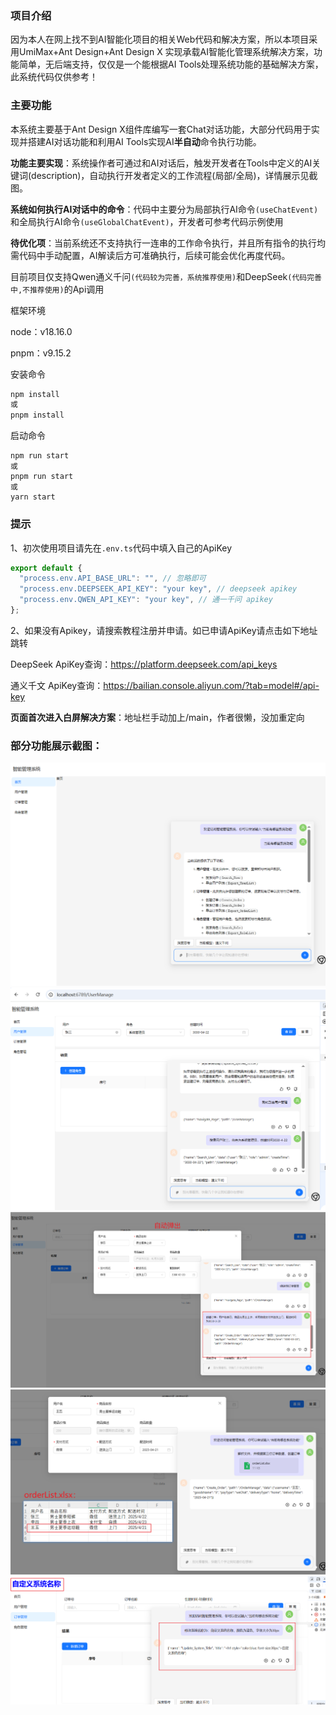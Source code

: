 ### 项目介绍

因为本人在网上找不到AI智能化项目的相关Web代码和解决方案，所以本项目采用UmiMax+Ant Design+Ant Design X 实现承载AI智能化管理系统解决方案，功能简单，无后端支持，仅仅是一个能根据AI Tools处理系统功能的基础解决方案，此系统代码仅供参考！

### 主要功能

本系统主要基于Ant Design X组件库编写一套Chat对话功能，大部分代码用于实现并搭建AI对话功能和利用AI Tools实现AI**半自动**命令执行功能。

**功能主要实现**：系统操作者可通过和AI对话后，触发开发者在Tools中定义的AI关键词(description)，自动执行开发者定义的工作流程(局部/全局)，详情展示见截图。

**系统如何执行AI对话中的命令**：代码中主要分为局部执行AI命令`(useChatEvent)`和全局执行AI命令`(useGlobalChatEvent)`，开发者可参考代码示例使用

**待优化项**：当前系统还不支持执行一连串的工作命令执行，并且所有指令的执行均需代码中手动配置，AI解读后方可准确执行，后续可能会优化再度代码。

目前项目仅支持Qwen通义千问`(代码较为完善，系统推荐使用)`和DeepSeek`(代码完善中,不推荐使用)`的Api调用

框架环境

node：v18.16.0

pnpm：v9.15.2

安装命令

```sh
npm install
或
pnpm install
```

启动命令

```shell
npm run start
或
pnpm run start
或
yarn start
```

### 提示

1、初次使用项目请先在`.env.ts`代码中填入自己的ApiKey

```js
export default {
  "process.env.API_BASE_URL": "", // 忽略即可
  "process.env.DEEPSEEK_API_KEY": "your key", // deepseek apikey
  "process.env.QWEN_API_KEY": "your key", // 通一千问 apikey
};
```

2、如果没有Apikey，请搜索教程注册并申请。如已申请ApiKey请点击如下地址跳转

DeepSeek ApiKey查询：https://platform.deepseek.com/api_keys

通义千文 ApiKey查询：https://bailian.console.aliyun.com/?tab=model#/api-key

**页面首次进入白屏解决方案**：地址栏手动加上/main，作者很懒，没加重定向

### 部分功能展示截图：
![alt text](public/image.png)
![alt text](public/image-1.png)
![alt text](public/image-2.png)
![alt text](public/image-3.png)
![alt text](public/image-4.png)